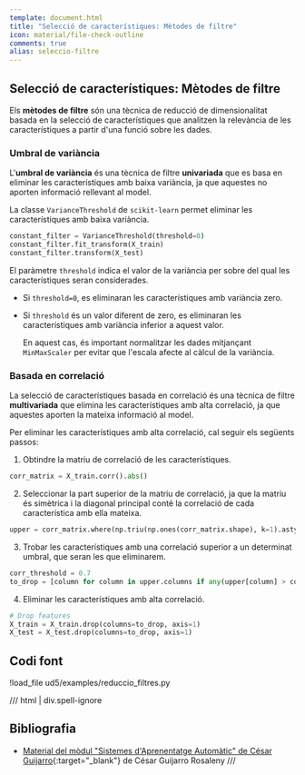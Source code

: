```yaml
---
template: document.html
title: "Selecció de característiques: Mètodes de filtre"
icon: material/file-check-outline
comments: true
alias: seleccio-filtre
---
```


## Selecció de característiques: Mètodes de filtre
Els __mètodes de filtre__ són una tècnica de reducció de dimensionalitat
basada en la selecció de característiques que analitzen la relevància de
les característiques a partir d'una funció sobre les dades.

### Umbral de variància
L'__umbral de variància__ és una tècnica de filtre __univariada__ que es
basa en eliminar les característiques amb baixa variància,
ja que aquestes no aporten informació rellevant al model.

La classe `VarianceThreshold` de `scikit-learn` permet eliminar les característiques
amb baixa variància.

```python
constant_filter = VarianceThreshold(threshold=0)
constant_filter.fit_transform(X_train)
constant_filter.transform(X_test)
```

El paràmetre `threshold` indica el valor de la variància per sobre del qual
les característiques seran considerades.

- Si `threshold=0`, es eliminaran les característiques amb variància zero.
- Si `threshold` és un valor diferent de zero, es eliminaran les característiques amb variància inferior a aquest valor.
   
   En aquest cas, és important normalitzar les dades mitjançant `MinMaxScaler`
   per evitar que l'escala afecte al càlcul de la variància.


### Basada en correlació
La selecció de característiques basada en correlació és una tècnica de filtre
__multivariada__ que elimina les característiques amb alta correlació,
ja que aquestes aporten la mateixa informació al model.

Per eliminar les característiques amb alta correlació, cal seguir els següents passos:

1. Obtindre la matriu de correlació de les característiques.

```python
corr_matrix = X_train.corr().abs()
```

2. Seleccionar la part superior de la matriu de correlació,
   ja que la matriu és simètrica i la diagonal principal conté
   la correlació de cada característica amb ella mateixa.

```python
upper = corr_matrix.where(np.triu(np.ones(corr_matrix.shape), k=1).astype(np.bool))
```

3. Trobar les característiques amb una correlació superior a un determinat umbral,
   que seran les que eliminarem.

```python
corr_threshold = 0.7
to_drop = [column for column in upper.columns if any(upper[column] > corr_threshold)]
```

4. Eliminar les característiques amb alta correlació.

```python
# Drop features
X_train = X_train.drop(columns=to_drop, axis=1)
X_test = X_test.drop(columns=to_drop, axis=1)
```

## Codi font
!load_file ud5/examples/reduccio_filtres.py

/// html | div.spell-ignore
## Bibliografia
- [Material del mòdul "Sistemes d'Aprenentatge Automàtic" de César Guijarro](https://cesguiro.es/){:target="_blank"} de César Guijarro Rosaleny
///
